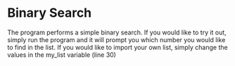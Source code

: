 # Binary Search

The program performs a simple binary search. If you would like to try it out, simply run the program and it will prompt you which number you would like to find in the list. If you would like to import your own list, simply change the values in the my_list variable (line 30)

